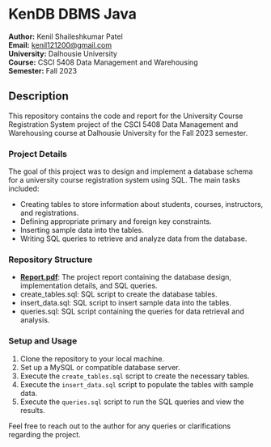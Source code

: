 # KenDB DBMS Java

**Author:** Kenil Shaileshkumar Patel  
**Email:** [kenil121200@gmail.com](mailto:kenil121200@gmail.com)  
**University:** Dalhousie University  
**Course:** CSCI 5408 Data Management and Warehousing  
**Semester:** Fall 2023  

## Description

This repository contains the code and report for the University Course Registration System project of the CSCI 5408 Data Management and Warehousing course at Dalhousie University for the Fall 2023 semester.

### Project Details

The goal of this project was to design and implement a database schema for a university course registration system using SQL. The main tasks included:

- Creating tables to store information about students, courses, instructors, and registrations.
- Defining appropriate primary and foreign key constraints.
- Inserting sample data into the tables.
- Writing SQL queries to retrieve and analyze data from the database.

### Repository Structure

- **[Report.pdf]( Report.pdf)**: The project report containing the database design, implementation details, and SQL queries.
- create_tables.sql: SQL script to create the database tables.
- insert_data.sql: SQL script to insert sample data into the tables.
- queries.sql: SQL script containing the queries for data retrieval and analysis.

### Setup and Usage

1. Clone the repository to your local machine.
2. Set up a MySQL or compatible database server.
3. Execute the `create_tables.sql` script to create the necessary tables.
4. Execute the `insert_data.sql` script to populate the tables with sample data.
5. Execute the `queries.sql` script to run the SQL queries and view the results.

Feel free to reach out to the author for any queries or clarifications regarding the project.
